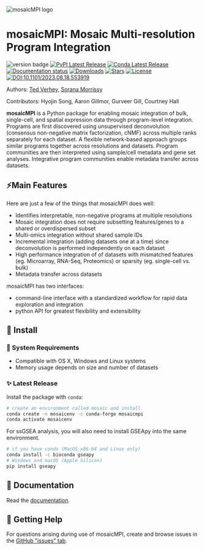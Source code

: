 ![mosaicMPI logo](https://github.com/MorrissyLab/mosaicMPI/blob/main/docs/source/_static/img/logo.png?raw=True)

# mosaicMPI: Mosaic Multi-resolution Program Integration

![version badge](https://img.shields.io/badge/version-2.6.3-blue)
[![PyPI Latest Release](https://img.shields.io/pypi/v/mosaicmpi.svg)](https://pypi.org/project/mosaicmpi/)
[![Conda Latest Release](https://img.shields.io/conda/vn/conda-forge/mosaicmpi)](https://anaconda.org/conda-forge/mosaicmpi/)
[![Documentation status](https://readthedocs.org/projects/mosaicmpi/badge/?version=latest&style=flat)](https://mosaicmpi.readthedocs.io)
[![Downloads](https://static.pepy.tech/badge/mosaicmpi)](https://pepy.tech/project/mosaicmpi)
[![Stars](https://img.shields.io/github/stars/MorrissyLab/mosaicMPI?logo=GitHub&color=yellow)](https://github.com/MorrissyLab/mosaicMPI/stargazers)
[![License](https://img.shields.io/pypi/l/mosaicmpi.svg)](https://github.com/MorrissyLab/mosaicMPI/blob/main/LICENSE)
[![DOI:10.1101/2023.08.18.553919](http://img.shields.io/badge/DOI-10.1101/2023.08.18.553919-B31B1B.svg)](https://doi.org/10.1101/2023.08.18.553919)

Authors: [Ted Verhey](https://github.com/verheytb), [Sorana Morrissy](https://github.com/ancasorana)

Contributors: Hyojin Song, Aaron Gillmor, Gurveer Gill, Courtney Hall

**mosaicMPI** is a Python package for enabling mosaic integration of bulk, single-cell, and spatial expression data through program-level integration. Programs are first discovered using unsupervised deconvolution (consensus non-negative matrix factorization, cNMF) across multiple ranks separately for each dataset. A flexible network-based approach groups similar programs together across resolutions and datasets. Program communities are then interpreted using sample/cell metadata and gene set analyses. Integrative program communities enable metadata transfer across datasets.

## ⚡Main Features

Here are just a few of the things that mosaicMPI does well:

- Identifies interpretable, non-negative programs at multiple resolutions
- Mosaic integration does not require subsetting features/genes to
  a shared or overdispersed subset
- Multi-omics integration without shared sample IDs
- Incremental integration (adding datasets one at a time) since
  deconvolution is performed independently on each dataset
- High performance integration of of datasets with mismatched features
  (eg. Microarray, RNA-Seq, Proteomics) or sparsity (eg. single-cell vs. bulk)
- Metadata transfer across datasets

mosaicMPI has two interfaces:
- command-line interface with a standardized workflow for rapid data exploration and integration
- python API for greatest flexibility and extensibility

## 🔧 Install

### 🧰 System Requirements

- Compatible with OS X, Windows and Linux systems
- Memory usage depends on size and number of datasets

### ✨ Latest Release
Install the package with `conda`:
```bash
# create an environment called mosaic and install
conda create -n mosaicenv -c conda-forge mosaicmpi
conda activate mosaicenv
```

For ssGSEA analysis, you will also need to install GSEApy into the same environment.

```bash
# if you have conda (MacOS_x86-64 and Linux only)
conda install -c bioconda gseapy
# Windows and macOS (Apple Silicon)
pip install gseapy
```

## 📖 Documentation

Read the [documentation](https://mosaicmpi.readthedocs.io/).

## 💭 Getting Help

For questions arising during use of mosaicMPI, create and browse issues in the [GitHub "issues" tab](https://github.com/MorrissyLab/mosaicMPI/issues).